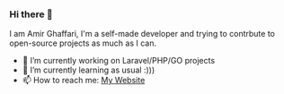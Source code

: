 ### Hi there 👋
I am Amir Ghaffari, I'm a self-made developer and  trying to contrbute to open-source projects as much as I can.
- 🔭 I’m currently working on Laravel/PHP/GO projects
- 🌱 I’m currently learning as usual :)))
- 📫 How to reach me: [My Website](https://amirghaffari.com/)
